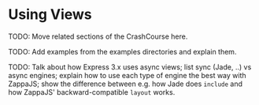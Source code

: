 Using Views
===========

TODO: Move related sections of the CrashCourse here.

TODO: Add examples from the examples directories and explain them.

TODO: Talk about how Express 3.x uses async views; list sync (Jade, ..) vs async engines; explain how to use each type of engine the best way with ZappaJS; show the difference between e.g. how Jade does `include` and how ZappaJS' backward-compatible `layout` works.
